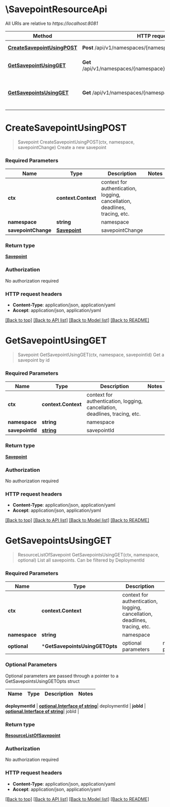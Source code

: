 # \SavepointResourceApi

All URIs are relative to *https://localhost:8081*

Method | HTTP request | Description
------------- | ------------- | -------------
[**CreateSavepointUsingPOST**](SavepointResourceApi.md#CreateSavepointUsingPOST) | **Post** /api/v1/namespaces/{namespace}/savepoints | Create a new savepoint
[**GetSavepointUsingGET**](SavepointResourceApi.md#GetSavepointUsingGET) | **Get** /api/v1/namespaces/{namespace}/savepoints/{savepointId} | Get a savepoint by id
[**GetSavepointsUsingGET**](SavepointResourceApi.md#GetSavepointsUsingGET) | **Get** /api/v1/namespaces/{namespace}/savepoints | List all savepoints. Can be filtered by DeploymentId


# **CreateSavepointUsingPOST**
> Savepoint CreateSavepointUsingPOST(ctx, namespace, savepointChange)
Create a new savepoint

### Required Parameters

Name | Type | Description  | Notes
------------- | ------------- | ------------- | -------------
 **ctx** | **context.Context** | context for authentication, logging, cancellation, deadlines, tracing, etc.
  **namespace** | **string**| namespace | 
  **savepointChange** | [**Savepoint**](Savepoint.md)| savepointChange | 

### Return type

[**Savepoint**](Savepoint.md)

### Authorization

No authorization required

### HTTP request headers

 - **Content-Type**: application/json, application/yaml
 - **Accept**: application/json, application/yaml

[[Back to top]](#) [[Back to API list]](../README.md#documentation-for-api-endpoints) [[Back to Model list]](../README.md#documentation-for-models) [[Back to README]](../README.md)

# **GetSavepointUsingGET**
> Savepoint GetSavepointUsingGET(ctx, namespace, savepointId)
Get a savepoint by id

### Required Parameters

Name | Type | Description  | Notes
------------- | ------------- | ------------- | -------------
 **ctx** | **context.Context** | context for authentication, logging, cancellation, deadlines, tracing, etc.
  **namespace** | **string**| namespace | 
  **savepointId** | [**string**](.md)| savepointId | 

### Return type

[**Savepoint**](Savepoint.md)

### Authorization

No authorization required

### HTTP request headers

 - **Content-Type**: application/json, application/yaml
 - **Accept**: application/json, application/yaml

[[Back to top]](#) [[Back to API list]](../README.md#documentation-for-api-endpoints) [[Back to Model list]](../README.md#documentation-for-models) [[Back to README]](../README.md)

# **GetSavepointsUsingGET**
> ResourceListOfSavepoint GetSavepointsUsingGET(ctx, namespace, optional)
List all savepoints. Can be filtered by DeploymentId

### Required Parameters

Name | Type | Description  | Notes
------------- | ------------- | ------------- | -------------
 **ctx** | **context.Context** | context for authentication, logging, cancellation, deadlines, tracing, etc.
  **namespace** | **string**| namespace | 
 **optional** | ***GetSavepointsUsingGETOpts** | optional parameters | nil if no parameters

### Optional Parameters
Optional parameters are passed through a pointer to a GetSavepointsUsingGETOpts struct

Name | Type | Description  | Notes
------------- | ------------- | ------------- | -------------

 **deploymentId** | [**optional.Interface of string**](.md)| deploymentId | 
 **jobId** | [**optional.Interface of string**](.md)| jobId | 

### Return type

[**ResourceListOfSavepoint**](ResourceListOfSavepoint.md)

### Authorization

No authorization required

### HTTP request headers

 - **Content-Type**: application/json, application/yaml
 - **Accept**: application/json, application/yaml

[[Back to top]](#) [[Back to API list]](../README.md#documentation-for-api-endpoints) [[Back to Model list]](../README.md#documentation-for-models) [[Back to README]](../README.md)

